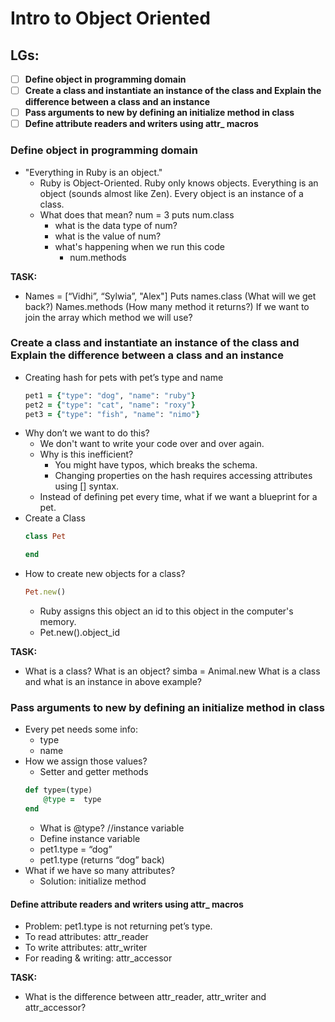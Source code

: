 # Intro to Object Oriented

## LGs:

- [ ] **Define object in programming domain**
- [ ] **Create a class and instantiate an instance of the class and Explain the difference between a class and an instance**
- [ ] **Pass arguments to new by defining an initialize method in class**
- [ ] **Define attribute readers and writers using attr_ macros**

### Define object in programming domain
* "Everything in Ruby is an object." 
    * Ruby is Object-Oriented. Ruby only knows objects. Everything is an object (sounds almost like Zen). Every object is an instance of a class.
    * What does that mean? 
        num = 3
        puts num.class
        * what is the data type of num?
        * what is the value of num?
        * what's happening when we run this code
            * num.methods

**TASK:**
* Names = [“Vidhi”, “Sylwia”, "Alex"]
    Puts names.class (What will we get back?)
    Names.methods (How many method it returns?)
    If we want to join the array which method we will use?

### Create a class and instantiate an instance of the class and Explain the difference between a class and an instance

* Creating hash for pets with pet’s type and name
    ```ruby
    pet1 = {"type": "dog", "name": "ruby"}
    pet2 = {"type": "cat", "name": "roxy"}
    pet3 = {"type": "fish", "name": "nimo"}
    ```
* Why don’t we want to do this? 
    * We don't want to write your code over and over again.
    * Why is this inefficient?
        * You might have typos, which breaks the schema.
        * Changing properties on the hash requires accessing attributes using [] syntax.
    * Instead of defining pet every time, what if we want a blueprint for a pet.
* Create a Class
    ```ruby
    class Pet
    
    end
    ```
* How to create new objects for a class?
    ```ruby
    Pet.new()
    ```
    * Ruby assigns this object an id to this object in the computer's memory. 
    * Pet.new().object_id

**TASK:**
* What is a class? What is an object?
   simba = Animal.new
   What is a class and what is an instance in above example?

### Pass arguments to new by defining an initialize method in class
* Every pet needs some info:
    * type
    * name 
* How we assign those values?
    * Setter and getter methods
    ```ruby
    def type=(type)
        @type =  type
    end
    ```
    * What is @type? //instance variable
    * Define instance variable
    * pet1.type = “dog”
    * pet1.type (returns “dog” back)
* What if we have so many attributes?
    * Solution: initialize method

#### Define attribute readers and writers using attr_ macros
* Problem: pet1.type is not returning pet’s type.
* To read attributes: attr_reader
* To write attributes: attr_writer
* For reading & writing: attr_accessor

**TASK:**
* What is the difference between attr_reader, attr_writer and attr_accessor?







